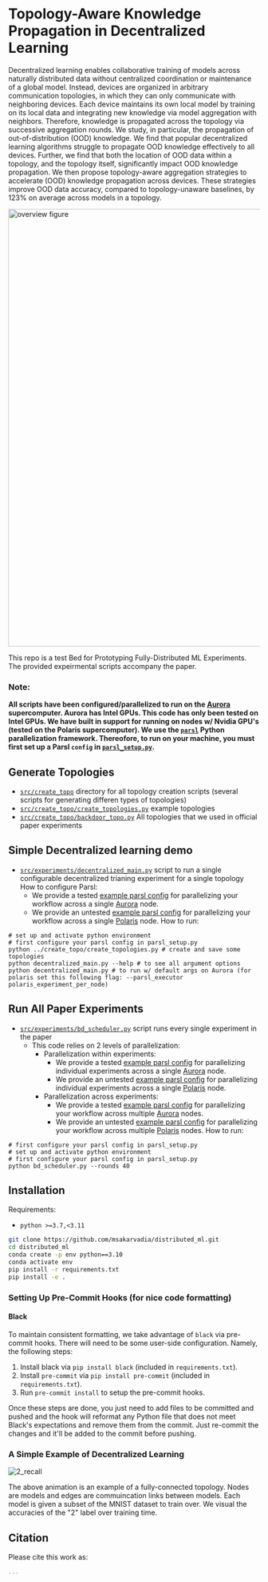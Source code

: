 # Topology-Aware Knowledge Propagation in Decentralized Learning

Decentralized learning enables collaborative training of models across naturally distributed data without centralized coordination or maintenance of a global model. Instead, devices are organized in arbitrary communication topologies, in which they can only communicate with neighboring devices. Each device maintains its own local model by training on its local data and integrating new knowledge via model aggregation with neighbors. Therefore, knowledge is propagated across the topology via successive aggregation rounds. We study, in particular, the propagation of out-of-distribution (OOD) knowledge. We find that popular decentralized learning algorithms struggle to propagate OOD knowledge effectively to all devices. Further, we find that both the location of OOD data within a topology, and the topology itself, significantly impact OOD knowledge propagation. We then propose topology-aware aggregation strategies to accelerate (OOD) knowledge propagation across devices. These strategies improve OOD data accuracy, compared to topology-unaware baselines, by 123% on average across models in a
topology.

<img width="875" alt="overview figure" src="https://github.com/user-attachments/assets/8c96adde-4e4b-4cde-90ea-a07490497e82" />

This repo is a test Bed for Prototyping Fully-Distributed ML Experiments. The provided expeirmental scripts accompany the paper.



### Note:
**All scripts have been configured/parallelized to run on the [Aurora](https://www.anl.gov/aurora) supercomputer. Aurora has Intel GPUs. This code has only been tested on Intel GPUs. We have built in support for running on nodes w/ Nvidia GPU's (tested on the Polaris supercomputer). We use the [`parsl`](https://parsl.readthedocs.io/en/stable/index.html) Python parallelization framework. Thereofore, to run on your machine, you must first set up a Parsl `config` in [`parsl_setup.py`](https://github.com/msakarvadia/distributed_ml/blob/main/src/experiments/parsl_setup.py).**

## Generate Topologies

- [`src/create_topo`](https://github.com/msakarvadia/distributed_ml/tree/main/src/create_topo) directory for all topology creation scripts (several scripts for generating differen types of topologies)
- [`src/create_topo/create_topologies.py`](https://github.com/msakarvadia/distributed_ml/blob/main/src/create_topo/create_topologies.py) example topologies
- [`src/create_topo/backdoor_topo.py`](https://github.com/msakarvadia/distributed_ml/blob/main/src/create_topo/backdoor_topo.py) All topologies that we used in official paper experiments

## Simple Decentralized learning demo

- [`src/experiments/decentralized_main.py`](https://github.com/msakarvadia/distributed_ml/blob/main/src/experiments/decentralized_main.py) script to run a single configurable decentralized trianing experiment for a single topology
How to configure Parsl:
  - We provide a tested [example parsl config](https://github.com/msakarvadia/distributed_ml/blob/main/src/experiments/parsl_setup.py#L168) for parallelizing your workflow across a single [Aurora](https://www.alcf.anl.gov/aurora) node.
  - We provide an untested [example parsl config](https://github.com/msakarvadia/distributed_ml/blob/main/src/experiments/parsl_setup.py#L194) for parallelizing your workflow across a single [Polaris](https://www.alcf.anl.gov/polaris) node.
How to run:
```
# set up and activate python environment
# first configure your parsl config in parsl_setup.py
python ../create_topo/create_topologies.py # create and save some topologies
python decentralized_main.py --help # to see all argument options
python decentralized_main.py # to run w/ default args on Aurora (for polaris set this following flag: --parsl_executor polaris_experiment_per_node)
```

## Run All Paper Experiments

- [`src/experiments/bd_scheduler.py`](https://github.com/msakarvadia/distributed_ml/blob/main/src/experiments/bd_scheduler.py) script runs every single experiment in the paper
  - This code relies on 2 levels of parallelization:
    - Parallelization within experiments:
      - We provide a tested [example parsl config](https://github.com/msakarvadia/distributed_ml/blob/main/src/experiments/parsl_setup.py#L168) for parallelizing individual experiments across a single [Aurora](https://www.alcf.anl.gov/aurora) node.
      - We provide an untested [example parsl config](https://github.com/msakarvadia/distributed_ml/blob/main/src/experiments/parsl_setup.py#L194) for parallelizing individual experiments across a single [Polaris](https://www.alcf.anl.gov/polaris) node.
    - Parallelization across experiments:
      - We provide a tested [example parsl config](https://github.com/msakarvadia/distributed_ml/blob/main/src/experiments/parsl_setup.py#L144) for parallelizing your workflow across multiple [Aurora](https://www.alcf.anl.gov/aurora) nodes.
      - We provide an untested [example parsl config](https://github.com/msakarvadia/distributed_ml/blob/main/src/experiments/parsl_setup.py#L119) for parallelizing your workflow across multiple [Polaris](https://www.alcf.anl.gov/polaris) nodes.
How to run:
```
# first configure your parsl config in parsl_setup.py
# set up and activate python environment
# first configure your parsl config in parsl_setup.py
python bd_scheduler.py --rounds 40 
```

## Installation

Requirements:
- `python >=3.7,<3.11`
```bash
git clone https://github.com/msakarvadia/distributed_ml.git
cd distributed_ml
conda create -p env python==3.10
conda activate env
pip install -r requirements.txt
pip install -e .
```
### Setting Up Pre-Commit Hooks (for nice code formatting)

#### Black

To maintain consistent formatting, we take advantage of `black` via pre-commit hooks.
There will need to be some user-side configuration. Namely, the following steps:

1. Install black via `pip install black` (included in `requirements.txt`).
2. Install `pre-commit` via `pip install pre-commit` (included in `requirements.txt`).
3. Run `pre-commit install` to setup the pre-commit hooks.

Once these steps are done, you just need to add files to be committed and pushed and the hook will reformat any Python file that does not meet Black's expectations and remove them from the commit. Just re-commit the changes and it'll be added to the commit before pushing.

### A Simple Example of Decentralized Learning
![2_recall](https://github.com/user-attachments/assets/210ab91c-d411-4b09-bc8e-b86e64d20fc3)

The above animation is an example of a fully-connected topology. Nodes are models and edges are commuincation links between models. Each model is given a subset of the MNIST dataset to train over. We visual the accuracies of the "2" label over training time.

## Citation

Please cite this work as:

```bibtex
...
```
